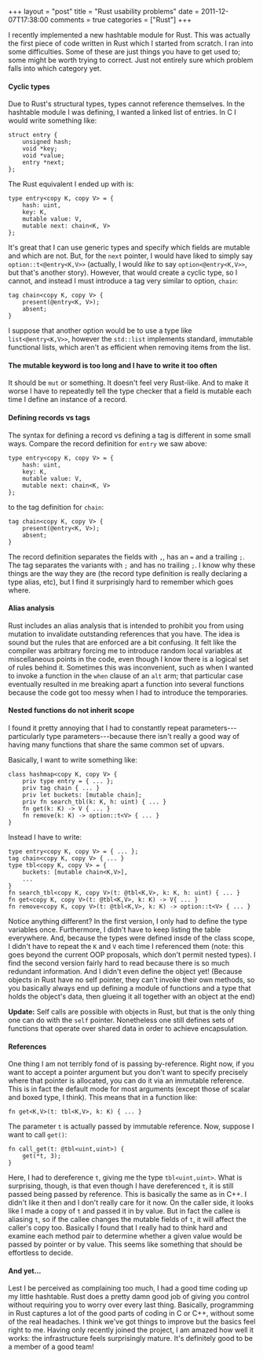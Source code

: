 +++
layout = "post"
title = "Rust usability problems"
date = 2011-12-07T17:38:00
comments = true
categories = ["Rust"]
+++

I recently implemented a new hashtable module for Rust.  This was
actually the first piece of code written in Rust which I started from
scratch.  I ran into some difficulties.  Some of these are just things
you have to get used to; some might be worth trying to correct.  Just
not entirely sure which problem falls into which category yet.

#### Cyclic types

Due to Rust's structural types, types cannot reference themselves.
In the hashtable module I was defining, I wanted a linked list of entries.
In C I would write something like:

    struct entry {
        unsigned hash;
        void *key;
        void *value;
        entry *next;
    };
    
The Rust equivalent I ended up with is:

    type entry<copy K, copy V> = {
        hash: uint,
        key: K,
        mutable value: V,
        mutable next: chain<K, V>
    };

It's great that I can use generic types and specify which fields are
mutable and which are not.  But, for the `next` pointer, I would have
liked to simply say `option::t<@entry<K,V>>` (actually, I would *like*
to say `option<@entry<K,V>>`, but that's another story).  However, that
would create a cyclic type, so I cannot, and instead I must introduce
a tag very similar to option, `chain`:

    tag chain<copy K, copy V> {
        present(@entry<K, V>);
        absent;
    }

I suppose that another option would be to use a type like
`list<@entry<K,V>>`, however the `std::list` implements standard,
immutable functional lists, which aren't as efficient when removing
items from the list.

#### The mutable keyword is too long and I have to write it too often

It should be `mut` or something.  It doesn't feel very Rust-like.  And
to make it worse I have to repeatedly tell the type checker that a
field is mutable each time I define an instance of a record.

#### Defining records vs tags

The syntax for defining a record vs defining a tag is different in some
small ways.  Compare the record definition for `entry` we saw above:

    type entry<copy K, copy V> = {
        hash: uint,
        key: K,
        mutable value: V,
        mutable next: chain<K, V>
    };

to the tag definition for `chain`:

    tag chain<copy K, copy V> {
        present(@entry<K, V>);
        absent;
    }

The record definition separates the fields with `,`, has an `=` and a
trailing `;`.  The tag separates the variants with `;` and has no
trailing `;`.  I know why these things are the way they are (the
record type definition is really declaring a type alias, etc), but I
find it surprisingly hard to remember which goes where.

#### Alias analysis

Rust includes an alias analysis that is intended to prohibit you from
using mutation to invalidate outstanding references that you have.
The idea is sound but the rules that are enforced are a bit confusing.
It felt like the compiler was arbitrary forcing me to introduce random
local variables at miscellaneous points in the code, even though I
know there is a logical set of rules behind it.  Sometimes this was
inconvenient, such as when I wanted to invoke a function in the `when`
clause of an `alt` arm; that particular case eventually resulted in me
breaking apart a function into several functions because the code got
too messy when I had to introduce the temporaries.

#### Nested functions do not inherit scope

I found it pretty annoying that I had to constantly repeat
parameters---particularly type parameters---because there isn't really
a good way of having many functions that share the same common set of
upvars.

Basically, I want to write something like:

    class hashmap<copy K, copy V> {
        priv type entry = { ... };
        priv tag chain { ... }
        priv let buckets: [mutable chain];
        priv fn search_tbl(k: K, h: uint) { ... }
        fn get(k: K) -> V { ... }
        fn remove(k: K) -> option::t<V> { ... }
    }

Instead I have to write:

    type entry<copy K, copy V> = { ... };
    tag chain<copy K, copy V> { ... }
    type tbl<copy K, copy V> = {
        buckets: [mutable chain<K,V>],
        ...
    }
    fn search_tbl<copy K, copy V>(t: @tbl<K,V>, k: K, h: uint) { ... }
    fn get<copy K, copy V>(t: @tbl<K,V>, k: K) -> V{ ... }
    fn remove<copy K, copy V>(t: @tbl<K,V>, k: K) -> option::t<V> { ... }
    
Notice anything different?  In the first version, I only had to define
the type variables once.  Furthermore, I didn't have to keep listing
the table everywhere.  And, because the types were defined insde of
the class scope, I didn't have to repeat the `K` and `V` each time I
referenced them (note: this goes beyond the current OOP proposals,
which don't permit nested types).  I find the second version fairly
hard to read because there is so much redundant information.  And I
didn't even define the object yet! (Because objects in Rust have no
self pointer, they can't invoke their own methods, so you basically
always end up defining a module of functions and a type that holds the
object's data, then glueing it all together with an object at the end)

**Update:** Self calls are possible with objects in Rust, but that is
the only thing one can do with the `self` pointer.  Nonetheless one
still defines sets of functions that operate over shared data in order
to achieve encapsulation.

#### References

One thing I am not terribly fond of is passing by-reference.  Right
now, if you want to accept a pointer argument but you don't want to
specify precisely where that pointer is allocated, you can do it via
an immutable reference.  This is in fact the default mode for most
arguments (except those of scalar and boxed type, I think).  This
means that in a function like:

    fn get<K,V>(t: tbl<K,V>, k: K) { ... }
    
The parameter `t` is actually passed by immutable reference.  Now,
suppose I want to call `get()`:

    fn call_get(t: @tbl<uint,uint>) {
        get(*t, 3);
    }

Here, I had to dereference `t`, giving me the type `tbl<uint,uint>`.
What is surprising, though, is that even though I have dereferenced
`t`, it is still passed being passed by reference.  This is basically
the same as in C++.  I didn't like it then and I don't really care for
it now.  On the caller side, it looks like I made a copy of `t` and
passed it in by value.  But in fact the callee is aliasing `t`, so if
the callee changes the mutable fields of `t`, it will affect the
caller's copy too. Basically I found that I really had to think hard
and examine each method pair to determine whether a given value would
be passed by pointer or by value.  This seems like something that
should be effortless to decide.

#### And yet...

Lest I be perceived as complaining too much, I had a good time coding
up my little hashtable.  Rust does a pretty damn good job of giving
you control without requiring you to worry over every last thing.
Basically, programming in Rust captures a lot of the good parts of
coding in C or C++, without some of the real headaches.  I think we've
got things to improve but the basics feel right to me.  Having only
recently joined the project, I am amazed how well it works: the
infrastructure feels surprisingly mature.  It's definitely good to be
a member of a good team!
